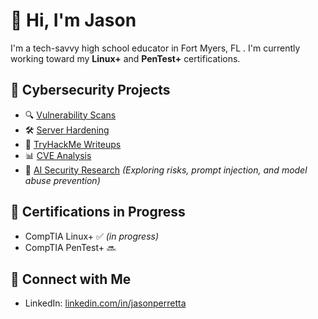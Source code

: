 # 👋 Hi, I'm Jason

I'm a tech-savvy high school educator in Fort Myers, FL . I'm currently working toward my **Linux+** and **PenTest+** certifications.

## 🔐 Cybersecurity Projects
- 🔍 [Vulnerability Scans](https://github.com/yourusername/vuln-scans)
- 🛠️ [Server Hardening](https://github.com/yourusername/server-hardening)
- 🧪 [TryHackMe Writeups](https://github.com/yourusername/tryhackme-writeups)
- 📊 [CVE Analysis](https://github.com/yourusername/CVE-analysis)
- 🤖 [AI Security Research](https://github.com/yourusername/ai-security) *(Exploring risks, prompt injection, and model abuse prevention)*

## 🧠 Certifications in Progress
- CompTIA Linux+ ✅ *(in progress)*
- CompTIA PenTest+ 🔜

## 💬 Connect with Me
- LinkedIn: [linkedin.com/in/jasonperretta](https://linkedin.com/in/jasonperretta)

